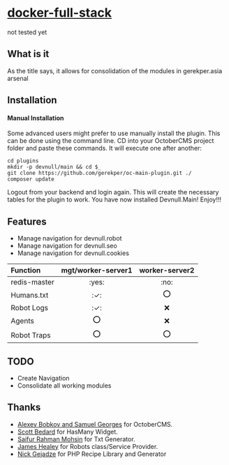 # [docker-full-stack](https://github.com/gerekper/docker-full-stack) #
not tested yet

## What is it ##
As the title says, it allows for consolidation of the modules in gerekper.asia arsenal

## Installation ##

#### Manual Installation ####
Some advanced users might prefer to use manually install the plugin. This can be done using the command line. CD into your OctoberCMS project folder and paste these commands. It will execute one after another:
```
cd plugins
mkdir -p devnull/main && cd $_
git clone https://github.com/gerekper/oc-main-plugin.git ./
composer update
```

Logout from your backend and login again. This will create the necessary tables for the plugin to work. You have now installed Devnull.Main! Enjoy!!!

## Features ###
- Manage navigation for devnull.robot
- Manage navigation for devnull.seo
- Manage navigation for devnull.cookies


| Function      | mgt/worker-server1    |  worker-server2   | 
| :------------ | :------:              | :------:          | 
| redis-master  |  :yes:                |  :no:       | 
| Humans.txt    |  :✓:          |  :o:       | 
| Robot Logs    |  :✓:          |  :x:       | 
| Agents        |  :o:          |  :x:       | 
| Robot Traps   |  :o:          |  :o:       | 

## TODO ##
- Create Navigation
- Consolidate all working modules

## Thanks ##

* [Alexey Bobkov and Samuel Georges](http://octobercms.com) for OctoberCMS.
* [Scott Bedard](https://github.com/scottbedard) for HasMany Widget.
* [Saifur Rahman Mohsin](https://github.com/SaifurRahmanMohsin/) for Txt Generator.
* [James Healey](https://github.com/jayhealey) for Robots class/Service Provider.
* [Nick Gejadze](https://github.com/ngfw) for PHP Recipe Library and Generator